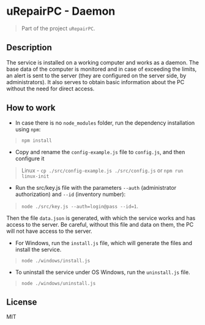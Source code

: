 # uRepairPC - Daemon

> Part of the project `uRepairPC`.

## Description

<p>The service is installed on a working computer and works as a daemon.
The base data of the computer is monitored and in case of exceeding the limits,
an alert is sent to the server (they are configured on the server side, by administrators).
It also serves to obtain basic information about the PC without the need for direct access.</p>

## How to work

- In case there is no `node_modules` folder, run the dependency installation using `npm`:

> `npm install`

- Copy and rename the `config-example.js` file to `config.js`, and then configure it

> Linux - `cp ./src/config-example.js ./src/config.js` or `npm run linux-init`

- Run the src/key.js file with the parameters `--auth` (administrator authorization)
and `--id` (inventory number):

> `node ./src/key.js --auth=login@pass --id=1`.

Then the file `data.json` is generated, with which the service works and has access to the server.
Be careful, without this file and data on them, the PC will not have access to the server.

- For Windows, run the `install.js` file, which will generate the files and install the service.

> `node ./windows/install.js`

- To uninstall the service under OS Windows, run the `uninstall.js` file.

> `node ./windows/uninstall.js`

## License

MIT

